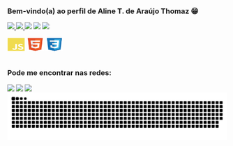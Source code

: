 ### Bem-vindo(a) ao perfil de Aline T. de Araújo Thomaz 😁

 <div>
   <a href="https://github.com/alineathomaz">
   <img height="180em" src="https://github-readme-stats.vercel.app/api?username=alineathomaz&show_icons=true&theme=codeSTACKr&include_all_commits=true&count_private=true"/>
   <img height="180em" src="https://github-readme-stats.vercel.app/api/top-langs/?username=alineathomaz&layout=compact&langs_count=6&theme=neon"/>
   <a href="https://github.com/alineathomaz/blog_Aline/" target="_blank"><img height="122em" src="https://github-readme-stats.vercel.app/api/pin/?username=alineathomaz&repo=blog_Aline&layout=compact&langs_count=6&theme=codeSTACKr" target="_blank"/></a>
   <a href="https://github.com/alineathomaz/Atire_no_Zumbi_completo_referencia" target="_blank"><img height="122em" src="https://github-readme-stats.vercel.app/api/pin/?username=alineathomaz&repo=Atire_no_Zumbi_completo_referencia&layout=compact&langs_count=6&theme=neon" target="_blank"/></a>
   <a href="https://github.com/alineathomaz/Kwitter_completo" target="_blank"><img height="138em" src="https://github-readme-stats.vercel.app/api/pin/?username=alineathomaz&repo=Kwitter_completo&layout=compact&langs_count=6&theme=codeSTACKr" target="_blank"/></a>

</div>
<div style="display: inline_block"><br>
  <img align="center" alt="Js" height="30" width="40" src="https://raw.githubusercontent.com/devicons/devicon/master/icons/javascript/javascript-plain.svg">
  <img align="center" alt="HTML" height="30" width="40" src="https://raw.githubusercontent.com/devicons/devicon/master/icons/html5/html5-original.svg">
  <img align="center" alt="CSS" height="30" width="40" src="https://raw.githubusercontent.com/devicons/devicon/master/icons/css3/css3-original.svg">
</div>
 
 <br>
 
  ### Pode me encontrar nas redes:
 
<div> 
  <a href="https://instagram.com/cursospside/" target="_blank"><img src="https://img.shields.io/badge/-Instagram-%23E4405F?style=for-the-badge&logo=instagram&logoColor=white" target="_blank"></a>
  <a href = "mailto:alinearaujothomaz@gmail.com"><img src="https://img.shields.io/badge/-Gmail-%23333?style=for-the-badge&logo=gmail&logoColor=white" target="_blank"></a>
  <a href="https://www.linkedin.com/in/alinethomaz/" target="_blank"><img src="https://img.shields.io/badge/-LinkedIn-%230077B5?style=for-the-badge&logo=linkedin&logoColor=white" target="_blank"></a> 
</div>

<picture>
  <source media="(prefers-color-scheme: dark)" srcset="https://raw.githubusercontent.com/alineathomaz/alineathomaz/output/github-contribution-grid-snake-dark.svg">
  <source media="(prefers-color-scheme: light)" srcset="https://raw.githubusercontent.com/alineathomaz/alineathomaz/output/github-contribution-grid-snake.svg">
  <img alt="github contribution grid snake animation" src="https://raw.githubusercontent.com/alineathomaz/alineathomaz/output/github-contribution-grid-snake.svg">
</picture>
